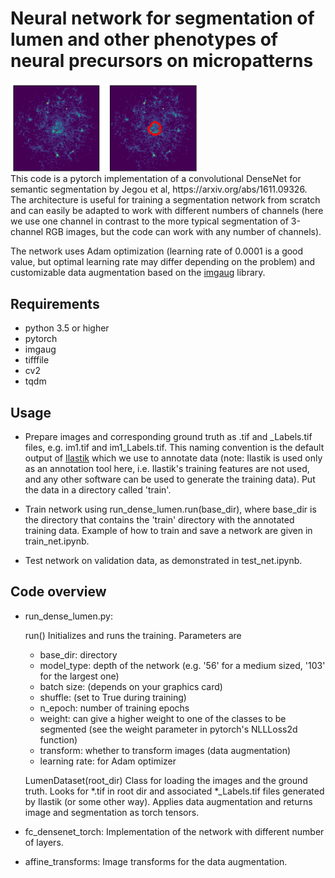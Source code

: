 # Neural network for segmentation of lumen and other phenotypes of neural precursors on micropatterns
<img src='pics/im0.png' align="center" width=300/>
<br>
This code is a pytorch implementation of a convolutional DenseNet for semantic segmentation by Jegou et al, https://arxiv.org/abs/1611.09326. The architecture is useful for training a segmentation network from scratch and can easily be adapted to work with different numbers of channels (here we use one channel in contrast to the more typical segmentation of 3-channel RGB images, but the code can work with any number of channels).

The network uses Adam optimization (learning rate of 0.0001 is a good value, but optimal learning rate may differ depending on the problem) and customizable data augmentation based on the [imgaug](https://github.com/aleju/imgaug) library.

## Requirements

* python 3.5 or higher 
* pytorch
* imgaug
* tifffile
* cv2
* tqdm

## Usage

* Prepare images and corresponding ground truth as .tif and _Labels.tif files, e.g. im1.tif and im1_Labels.tif. This naming convention is the default output of [Ilastik](http://ilastik.org) which we use to annotate data (note: Ilastik is used only as an annotation tool here, i.e. Ilastik's training features are not used, and any other software can be used to generate the training data). Put the data in a directory called 'train'.

* Train network using run_dense_lumen.run(base_dir), where base_dir is the directory that contains the 'train' directory with the annotated training data. Example of how to train and save a network are given in train_net.ipynb.

* Test network on validation data, as demonstrated in test_net.ipynb.

## Code overview

* run_dense_lumen.py: 

    run()
    Initializes and runs the training. Parameters are 
    
    - base_dir: directory 
    - model_type: depth of the network (e.g. '56' for a medium sized, '103' for the largest one)
    - batch size: (depends on your graphics card)
    - shuffle: (set to True during training)
    - n_epoch: number of training epochs
    - weight: can give a higher weight to one of the classes to be segmented (see the weight parameter in pytorch's NLLLoss2d function)
    - transform: whether to transform images (data augmentation)
    - learning rate: for Adam optimizer
    
    LumenDataset(root_dir)
    Class for loading the images and the ground truth. Looks for \*.tif in root dir and associated \*_Labels.tif files generated by Ilastik (or some other way). Applies data augmentation and returns image and segmentation as torch tensors.
    
* fc_densenet_torch: Implementation of the network with different number of layers.

* affine_transforms: Image transforms for the data augmentation.

    